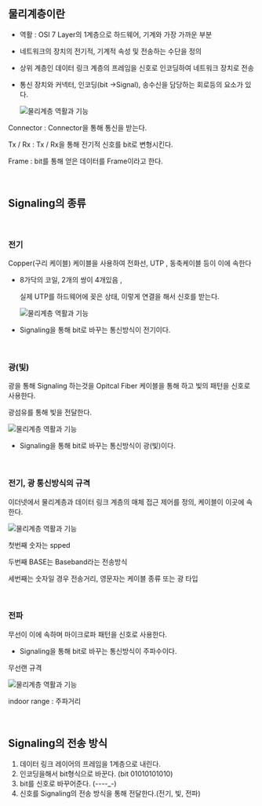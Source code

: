 ## 물리계층이란

- 역활 : OSI 7 Layer의 1계층으로 하드웨어, 기계와 가장 가까운 부분
- 네트워크의 장치의 전기적, 기계적 속성 및 전송하는 수단을 정의
- 상위 계층인 데이터 링크 계층의 프레임을 신호로 인코딩하여 네트워크 장치로 전송
- 통신 장치와 커넥터, 인코딩(bit →Signal), 송수신을 담당하는 회로등의 요소가 있다.

  ![물리계층 역활과 기능](../Images/물리계층%20역활과%20기능/물리계층%20역활과%20기능-1.png)

Connector : Connector을 통해 통신을 받는다.

Tx / Rx : Tx / Rx을 통해 전기적 신호를 bit로 변형시킨다.

Frame : bit를 통해 얻은 데이터를 Frame이라고 한다.

<br>

## Signaling의 종류

<br>

### 전기

Copper(구리 케이블) 케이블을 사용하여 전화선, UTP , 동축케이블 등이 이에 속한다

- 8가닥의 코일, 2개의 쌍이 4개있음 ,

  실제 UTP를 하드웨어에 꽂은 상태, 이렇게 연결을 해서 신호를 받는다.

  ![물리계층 역활과 기능](../Images/물리계층%20역활과%20기능/물리계층%20역활과%20기능-2.png)

- Signaling을 통해 bit로 바꾸는 통신방식이 전기이다.

<br>

### 광(빛)

광을 통해 Signaling 하는것을 Opitcal Fiber 케이블을 통해 하고 빛의 패턴을 신호로 사용한다.

광섬유를 통해 빛을 전달한다.

![물리계층 역활과 기능](../Images/물리계층%20역활과%20기능/물리계층%20역활과%20기능-3.png)

- Signaling을 통해 bit로 바꾸는 통신방식이 광(빛)이다.

<br>

### 전기, 광 통신방식의 규격

이더넷에서 물리계층과 데이터 링크 계층의 매체 접근 제어를 정의, 케이블이 이곳에 속한다.

![물리계층 역활과 기능](../Images/물리계층%20역활과%20기능/물리계층%20역활과%20기능-4.png)

첫번째 숫자는 spped

두번째 BASE는 Baseband라는 전송방식

세번째는 숫자일 경우 전송거리, 영문자는 케이블 종류 또는 광 타입

<br>

### 전파

무선이 이에 속하며 마이크로파 패턴을 신호로 사용한다.

- Signaling을 통해 bit로 바꾸는 통신방식이 주파수이다.

무선랜 규격

![물리계층 역활과 기능](../Images/물리계층%20역활과%20기능/물리계층%20역활과%20기능-5.png)

indoor range : 주파거리

<br>

## Signaling의 전송 방식

1. 데이터 링크 레이어의 프레임을 1계층으로 내린다.
2. 인코딩을해서 bit형식으로 바꾼다. (bit 01010101010)
3. bit를 신호로 바꾸어준다. (_-_-_-_-\_-)
4. 신호를 Signaling의 전송 방식을 통해 전달한다.(전기, 빛, 전파)
